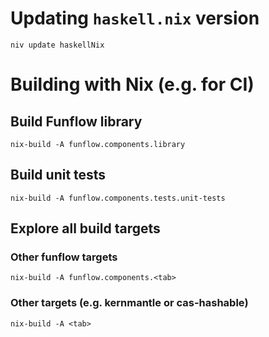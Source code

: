 # Updating `haskell.nix` version
```console
niv update haskellNix
```

# Building with Nix (e.g. for CI)
## Build Funflow library
```console
nix-build -A funflow.components.library
```
## Build unit tests
```console
nix-build -A funflow.components.tests.unit-tests
```

## Explore all build targets
### Other funflow targets
```console
nix-build -A funflow.components.<tab>
```
### Other targets (e.g. kernmantle or cas-hashable)
```console
nix-build -A <tab>
```
